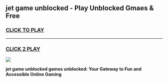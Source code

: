 
## jet game unblocked - Play Unblocked Gmaes & Free
<h3>
<a href="https://premium.freeplayer.one?title=jet_game_unblocked&ref=20F">CLICK TO PLAY</a></h3>
<hr>

<h3>
<a href="https://premium.freeplayer.one?title=jet_game_unblocked&ref=20F">CLICK 2 PLAY</a>
  
</h3>

<a href="https://premium.freeplayer.one?title=jet_game_unblocked&ref=20F/"><img src="https://clearcache.store/games.png"></a>


**jet game unblocked games unblocked: Your Gateway to Fun and Accessible Online Gaming**
